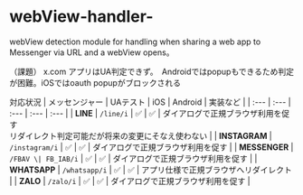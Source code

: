 # webView-handler-
webView detection module for handling when sharing a web app to Messenger via URL and a webView opens。

（課題）
x.com アプリはUA判定できず。　Androidではpopupもできるため判定が困難。iOSではoauth popupがブロックされる

対応状況
| メッセンジャー | UAテスト | iOS | Android | 実装など |
| :--- | :--- | :--- | :--- | :--- |
| **LINE** | `/line/i` | ✅ | ✅ | ダイアログで正規ブラウザ利用を促す<br>リダイレクト判定可能だが将来の変更にそなえ使わない |
| **INSTAGRAM** | `/instagram/i` | ✅ | ✅ | ダイアログで正規ブラウザ利用を促す |
| **MESSENGER** | `/FBAV \| FB_IAB/i` | ✅ | ✅ | ダイアログで正規ブラウザ利用を促す |
| **WHATSAPP** | `/whatsapp/i` | ✅ | ✅ | アプリ仕様で正規ブラウザへリダイレクト |
| **ZALO** | `/zalo/i` | ✅ | ✅ | ダイアログで正規ブラウザ利用を促す |
